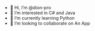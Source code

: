 - 👋 Hi, I’m @dion-pro
- 👀 I’m interested in C# and Java
- 🌱 I’m currently learning Python
- 💞️ I’m looking to collaborate on An App
